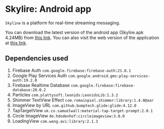 # Skylire: Android app

``Skyline`` is a platform for real-time streaming messaging.

You can download the latest version of the android app (Skylire.apk 4.24MB) from [this link](https://drive.google.com/file/d/1lrvuad1sHmThbdkKRRPmp8_V5PqaSf3g/view?usp=sharing "Download app").
You can also visit the web version of the application at [this link](https://skylire.langvest.by "Visit site").

## Dependencies used

1. Firebase Auth ``com.google.firebase:firebase-auth:21.0.1``
2. Google Play Services Auth ``com.google.android.gms:play-services-auth:19.2.0``
3. Firebase Realtime Database ``com.google.firebase:firebase-database:20.0.2``
4. Particles ``com.plattysoft.leonids:LeonidsLib:1.3.2``
5. Shimmer TextView Effect ``com.romainpiel.shimmer:library:1.4.0@aar``
6. ImageView by URL ``com.github.bumptech.glide:glide:4.12.0``
7. TapTargetView ``uk.co.samuelwall:material-tap-target-prompt:2.0.1``
8. Circle ImageView ``de.hdodenhof:circleimageview:3.0.0``
9. LoadingView ``com.wang.avi:library:2.1.3``